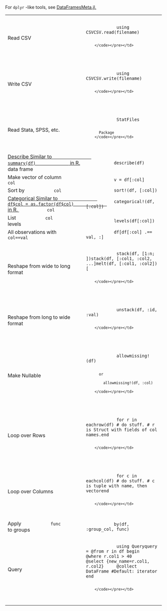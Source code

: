 For ` dplyr ` -like tools, see
[DataFramesMeta.jl.](https://github.com/JuliaStats/DataFramesMeta.jl)

<table>
<colgroup>
<col style="width: 50%" />
<col style="width: 50%" />
</colgroup>
<tbody>
<tr class="odd">
<td>Read CSV</td>
<td><pre><code>          
            using CSVCSV.read(filename)
          
        </code></pre></td>
</tr>
<tr class="even">
<td>Write CSV</td>
<td><pre><code>          
            using CSVCSV.write(filename)
          
        </code></pre></td>
</tr>
<tr class="odd">
<td>Read Stata, SPSS, etc.</td>
<td><pre><code>          
            StatFiles
          
          Package
        </code></pre></td>
</tr>
<tr class="even">
<td><a href="#" class="tooltip">Describe <span> Similar to <code>               summary(df)             </code> in R. </span></a> data frame</td>
<td><code>           describe(df)         </code></td>
</tr>
<tr class="odd">
<td>Make vector of column <code>           col         </code></td>
<td><code>           v = df[:col]         </code></td>
</tr>
<tr class="even">
<td>Sort by <code>           col         </code></td>
<td><code>           sort!(df, [:col])         </code></td>
</tr>
<tr class="odd">
<td><a href="#" class="tooltip">Categorical <span> Similar to <code>               df$col = as.factor(df$col)             </code> in R. </span></a> <code>           col         </code></td>
<td><code>           categorical!(df, [:col])         </code></td>
</tr>
<tr class="even">
<td>List <code>           col         </code> levels</td>
<td><code>           levels(df[:col])         </code></td>
</tr>
<tr class="odd">
<td>All observations with <code>           col==val         </code></td>
<td><code>           df[df[:col] .== val, :]         </code></td>
</tr>
<tr class="even">
<td>Reshape from wide to long format</td>
<td><pre><code>          
            stack(df, [1:n; ])stack(df, [:col1, :col2, ...]melt(df, [:col1, :col2]) [
          
        </code></pre></td>
</tr>
<tr class="odd">
<td>Reshape from long to wide format</td>
<td><pre><code>          
            unstack(df, :id, :val)
          
        </code></pre></td>
</tr>
<tr class="even">
<td>Make Nullable</td>
<td><pre><code>          
            allowmissing!(df)
          
          or
          
            allowmissing!(df, :col)
          
        </code></pre></td>
</tr>
<tr class="odd">
<td>Loop over Rows</td>
<td><pre><code>          
            for r in eachrow(df) # do stuff. # r is Struct with fields of col names.end
          
        </code></pre></td>
</tr>
<tr class="even">
<td>Loop over Columns</td>
<td><pre><code>          
            for c in eachcol(df) # do stuff. # c is tuple with name, then vectorend
          
        </code></pre></td>
</tr>
<tr class="odd">
<td>Apply <code>           func         </code> to groups</td>
<td><code>           by(df, :group_col, func)         </code></td>
</tr>
<tr class="even">
<td>Query</td>
<td><pre><code>          
            using Queryquery = @from r in df begin     @where r.col1 &gt; 40     @select {new_name=r.col1, r.col2}     @collect DataFrame #Default: iterator     end
          
        </code></pre></td>
</tr>
</tbody>
</table>
